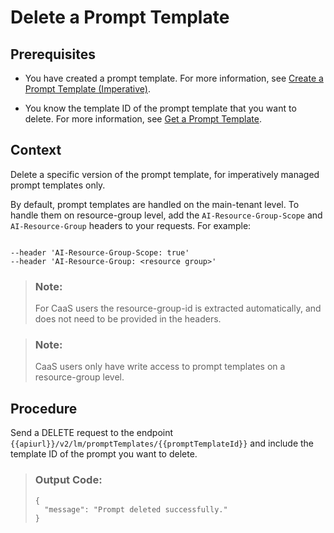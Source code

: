 <!-- loiof7566e322c334901aab8e670a35a9216 -->

# Delete a Prompt Template



<a name="loiof7566e322c334901aab8e670a35a9216__prereq_nbg_w2q_fdc"/>

## Prerequisites

-   You have created a prompt template. For more information, see [Create a Prompt Template \(Imperative\)](create-a-prompt-template-imperative-92453a7.md).

-   You know the template ID of the prompt template that you want to delete. For more information, see [Get a Prompt Template](get-a-prompt-template-bc8cead.md).




<a name="loiof7566e322c334901aab8e670a35a9216__context_mzy_2wq_fdc"/>

## Context

Delete a specific version of the prompt template, for imperatively managed prompt templates only.

By default, prompt templates are handled on the main-tenant level. To handle them on resource-group level, add the `AI-Resource-Group-Scope` and `AI-Resource-Group` headers to your requests. For example:

```

--header 'AI-Resource-Group-Scope: true'
--header 'AI-Resource-Group: <resource group>'
```

> ### Note:  
> For CaaS users the resource-group-id is extracted automatically, and does not need to be provided in the headers.

> ### Note:  
> CaaS users only have write access to prompt templates on a resource-group level.



<a name="loiof7566e322c334901aab8e670a35a9216__steps_b3t_dwq_fdc"/>

## Procedure

Send a DELETE request to the endpoint `{{apiurl}}/v2/lm/promptTemplates/{{promptTemplateId}}` and include the template ID of the prompt you want to delete.

> ### Output Code:  
> ```
> {
>   "message": "Prompt deleted successfully."
> }
> ```

